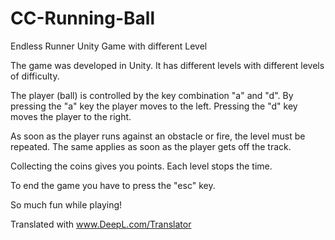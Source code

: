 # CC-Running-Ball
Endless Runner Unity Game with different Level

The game was developed in Unity. 
It has different levels with different levels of difficulty.

The player (ball) is controlled by the key combination "a" and "d".
By pressing the "a" key the player moves to the left.
Pressing the "d" key moves the player to the right.

As soon as the player runs against an obstacle or fire, the level must be repeated.
The same applies as soon as the player gets off the track.

Collecting the coins gives you points.
Each level stops the time.

To end the game you have to press the "esc" key.

So much fun while playing!

Translated with www.DeepL.com/Translator
